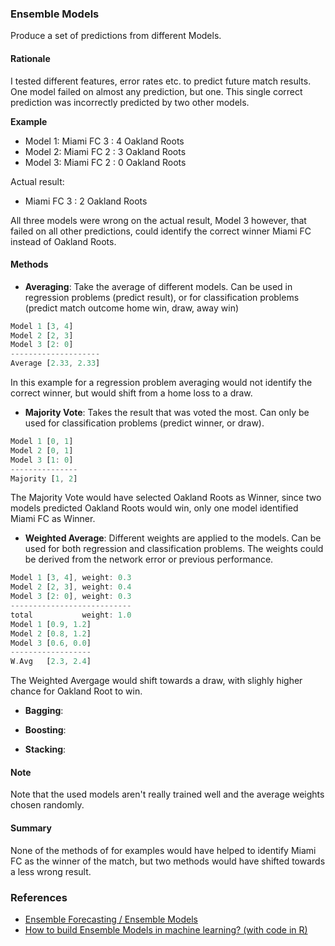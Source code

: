 ### Ensemble Models

Produce a set of predictions from different Models.

#### Rationale

I tested different features, error rates etc. to predict future match results.
One model failed on almost any prediction, but one. This single correct prediction
was incorrectly predicted by two other models.

**Example**

* Model 1: Miami FC 3 : 4 Oakland Roots
* Model 2: Miami FC 2 : 3 Oakland Roots
* Model 3: Miami FC 2 : 0 Oakland Roots

Actual result:

* Miami FC 3 : 2 Oakland Roots

All three models were wrong on the actual result, Model 3 however, that failed on all other
predictions, could identify the correct winner Miami FC instead of Oakland Roots.

#### Methods

* **Averaging**: Take the average of different models. Can be used in regression problems (predict result), 
or for classification problems (predict match outcome home win, draw, away win)

```rust
Model 1 [3, 4]
Model 2 [2, 3]
Model 3 [2: 0]
--------------------
Average [2.33, 2.33]
```

In this example for a regression problem averaging would not identify the correct winner,
but would shift from a home loss to a draw.

* **Majority Vote**: Takes the result that was voted the most. Can only be used for classification problems
(predict winner, or draw).

```rust
Model 1 [0, 1]
Model 2 [0, 1]
Model 3 [1: 0]
---------------
Majority [1, 2]
```

The Majority Vote would have selected Oakland Roots as Winner, since two models predicted Oakland Roots would win,
only one model identified Miami FC as Winner.

* **Weighted Average**: Different weights are applied to the models. Can be used for both regression and
classification problems. The weights could be derived from the network error or previous performance.

```rust
Model 1 [3, 4], weight: 0.3
Model 2 [2, 3], weight: 0.4
Model 3 [2: 0], weight: 0.3
---------------------------
total           weight: 1.0
Model 1 [0.9, 1.2]
Model 2 [0.8, 1.2]
Model 3 [0.6, 0.0]
------------------
W.Avg   [2.3, 2.4]
```

The Weighted Avergage would shift towards a draw, with slighly higher chance for Oakland Root to win.

* **Bagging**:

* **Boosting**:

* **Stacking**:


#### Note

Note that the used models aren't really trained well and the average weights chosen randomly.

#### Summary

None of the methods of for examples would have helped to identify Miami FC as the winner of the match, 
but two methods would have shifted towards a less wrong result. 

### References

* [Ensemble Forecasting / Ensemble Models](https://en.wikipedia.org/wiki/Ensemble_forecasting)
* [How to build Ensemble Models in machine learning? (with code in R)](https://www.analyticsvidhya.com/blog/2017/02/introduction-to-ensembling-along-with-implementation-in-r/)
